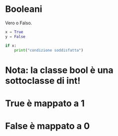 # Booleani

Vero o Falso.


```python
x = True
y = False

if x:
    print("condizione soddisfatta")
```


# 
# Nota: la classe bool è una sottoclasse di int!
# True è mappato a 1 
# False è mappato a 0